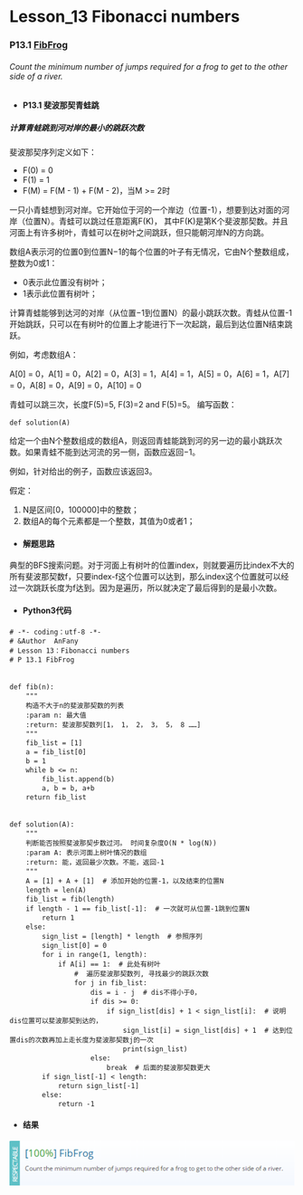 # Lesson_13 Fibonacci numbers  




### P13.1 [FibFrog](https://app.codility.com/programmers/lessons/13-fibonacci_numbers/fib_frog/) 

###### Count the minimum number of jumps required for a frog to get to the other side of a river.

* #### P13.1  斐波那契青蛙跳


##### 计算青蛙跳到河对岸的最小的跳跃次数

斐波那契序列定义如下：

  * F(0) = 0
  * F(1) = 1
  * F(M) = F(M - 1) + F(M - 2)，当M >= 2时
    
一只小青蛙想到河对岸。它开始位于河的一个岸边（位置-1），想要到达对面的河岸（位置N）。青蛙可以跳过任意距离F(K)，
其中F(K)是第K个斐波那契数。并且河面上有许多树叶，青蛙可以在树叶之间跳跃，但只能朝河岸N的方向跳。

数组A表示河的位置0到位置N−1的每个位置的叶子有无情况，它由N个整数组成，整数为0或1：

  * 0表示此位置没有树叶；
  * 1表示此位置有树叶；
  
计算青蛙能够到达河的对岸（从位置−1到位置N）的最小跳跃次数。青蛙从位置-1开始跳跃，只可以在有树叶的位置上才能进行下一次起跳，最后到达位置N结束跳跃。


例如，考虑数组A：

A[0] = 0，A[1] = 0，A[2] = 0，A[3] = 1，A[4] = 1，A[5] = 0，A[6] = 1，A[7] = 0，A[8] = 0，A[9] = 0，A[10] = 0

青蛙可以跳三次，长度F(5)=5, F(3)=2 and F(5)=5。
编写函数：

```
def solution(A)
```

给定一个由N个整数组成的数组A，则返回青蛙能跳到河的另一边的最小跳跃次数。如果青蛙不能到达河流的另一侧，函数应返回−1。

例如，针对给出的例子，函数应该返回3。

假定：
  1. N是区间[0，100000]中的整数；
  2. 数组A的每个元素都是一个整数，其值为0或者1；

* #### 解题思路

典型的BFS搜索问题。对于河面上有树叶的位置index，则就要遍历比index不大的所有斐波那契数f，只要index-f这个位置可以达到，那么index这个位置就可以经过一次跳跃长度为f达到。因为是遍历，所以就决定了最后得到的是最小次数。

* #### Python3代码

```
# -*- coding：utf-8 -*-
# &Author  AnFany
# Lesson 13：Fibonacci numbers
# P 13.1 FibFrog


def fib(n):
    """
    构造不大于n的斐波那契数的列表
    :param n: 最大值
    :return: 斐波那契数列[1， 1， 2， 3， 5， 8 ……]
    """
    fib_list = [1]
    a = fib_list[0]
    b = 1
    while b <= n:
        fib_list.append(b)
        a, b = b, a+b
    return fib_list


def solution(A):
    """
    判断能否按照斐波那契步数过河。 时间复杂度O(N * log(N))
    :param A: 表示河面上树叶情况的数组
    :return: 能，返回最少次数。不能，返回-1
    """
    A = [1] + A + [1]  # 添加开始的位置-1，以及结束的位置N
    length = len(A)
    fib_list = fib(length)
    if length - 1 == fib_list[-1]:  # 一次就可从位置-1跳到位置N
        return 1
    else:
        sign_list = [length] * length  # 参照序列
        sign_list[0] = 0
        for i in range(1, length):
            if A[i] == 1:  # 此处有树叶
                #  遍历斐波那契数列, 寻找最少的跳跃次数
                for j in fib_list:
                    dis = i - j  # dis不得小于0，
                    if dis >= 0:
                        if sign_list[dis] + 1 < sign_list[i]:  # 说明dis位置可以斐波那契到达的，
                            sign_list[i] = sign_list[dis] + 1  # 达到位置dis的次数再加上走长度为斐波那契数j的一次
                            print(sign_list)
                    else:
                        break  # 后面的斐波那契数更大
        if sign_list[-1] < length:
            return sign_list[-1]
        else:
            return -1

```


* #### 结果





![image](https://github.com/Anfany/Codility-Lessons-By-Python3/blob/master/L13_Fibonacci%20numbers/13.1.png)
